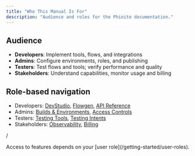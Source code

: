 ```yaml
---
title: "Who This Manual Is For"
description: "Audience and roles for the Phinite documentation."
---
```


## Audience

- **Developers**: Implement tools, flows, and integrations
- **Admins**: Configure environments, roles, and publishing
- **Testers**: Test flows and tools; verify performance and quality
- **Stakeholders**: Understand capabilities, monitor usage and billing

## Role-based navigation

- Developers: [DevStudio](/devstudio/overview), [Flowgen](/flowgen/overview), [API Reference](/reference/api)
- Admins: [Builds & Environments](/builds/overview), [Access Controls](/getting-started/access-controls)
- Testers: [Testing Tools](/devstudio/testing-tools), [Testing Intents](/triggers-intents/testing-intents)
- Stakeholders: [Observability](/observability/overview), [Billing](/observability/billing)

/

<Note>
  Access to features depends on your [user role](/getting-started/user-roles).
</Note>